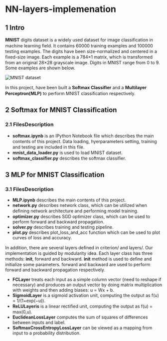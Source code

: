 # NN-layers-implemenation

## 1 Intro
**MNIST** digits dataset is a widely used dataset for image classiﬁcation in machine learning ﬁeld. It contains 60000 training examples and 100000 testing examples. The digits have been size-normalized and centered in a ﬁxed-size image. Each example is a 784×1 matrix, which is transformed from an original 28×28 grayscale image. Digits in MNIST range from 0 to 9. Some examples are shown below.

![MNIST dataset](https://cdn-images-1.medium.com/max/800/0*At0wJRULTXvyA3EK.png)

In this project, have been built a **Softmax Classiﬁer** and a **Multilayer Perceptron(MLP)** to perform MNIST classiﬁcation respectively.

## 2 Softmax for MNIST Classiﬁcation

### 2.1 FilesDescription 
- **softmax.ipynb** is an IPython Notebook ﬁle which describes the main contents of this project. Data loading, hyerparameters setting, training and testing are included in this ﬁle.
- **mnist_data_loader.py** is used to load MNIST dataset.
- **softmax_classiﬁer.py** describes the softmax classiﬁer.

## 3 MLP for MNIST Classiﬁcation

### 3.1 FilesDescription 
- **MLP.ipynb** describes the main contents of this project.
- **network.py** describes network class, which can be utilized when deﬁning network architecture and performing model training.
- **optimizer.py** describes SGD optimizer class, which can be used to perform forward and backward propagation.
- **solver.py** describes training and testing pipeline.
- **plot.py** describes plot_loss_and_acc function which can be used to plot curves of loss and accuracy. 

In addition, there are several layers deﬁned in criterion/ and layers/. Our implementation is guided by modularity idea. Each layer class has three methods: __init__, forward and backward. __init__ method is used to deﬁne and initialize some parameters. forward and backward are used to perform forward and backward propagation respectively. 
- **FCLayer** treats each input as a simple column vector (need to reshape if necessary) and produces an output vector by doing matrix multiplication with weights and then adding biases: u = Wx + b.
- **SigmoidLayer** is a sigmoid activation unit, computing the output as f(u) = 1/(1+exp(−u)).
- **ReLULayeris** is a linear rectiﬁed unit, computing the output as f(u) = max(0,u). 
- **EuclideanLossLayer** computes the sum of squares of differences between inputs and label.
- **SoftmaxCrossEntropyLossLayer** can be viewed as a mapping from input to a probability distribution.

